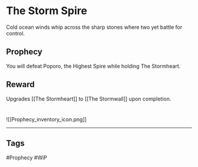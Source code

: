 # The Storm Spire
Cold ocean winds whip across the sharp stones where two yet battle for control.
## Prophecy
You will defeat Poporo, the Highest Spire while holding The Stormheart.
## Reward
Upgrades [[The Stormheart]] to [[The Stormwall]] upon completion. 

#
![[Prophecy_inventory_icon.png]]

---
## Tags
#Prophecy
#WiP 